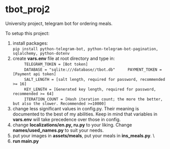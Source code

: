 # tbot_proj2
University project, telegram bot for ordering meals.

To setup this project:
1) install packages: \
  `pip install python-telegram-bot, python-telegram-bot-pagination, sqlalchemy, python-dotenv`
2) create **vars.env** file at root directory and type in: \
`     TELEGRAM_TOKEN = [Bot token]`\
`     DATABASE = "sqlite:///database//tbot.db"`
`     PAYMENT_TOKEN = [Payment api token]`\
`     SALT_LENGTH = [salt length, required for password, recommended >= 16]`\
`     KEY_LENGTH = [Generated key length, required for password, recommended >= 64]`\
`     ITERATION_COUNT = [Hash iteration count; the more the better, but also the slower. Recommended >=10000]`
3) change less significant values in config.py. Their meaning is documented to the best of my abilities.
Keep in mind that variables in **vars.env** will take precedence over those in config.
4) change **localizations/en.py, ru.py** to your liking. Change **names/used_names.py** to suit your needs.
5) put your images in **assets/meals**, put your meals in **ins_meals.py**. \
6) **run main.py**
